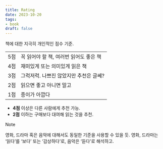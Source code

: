 ```yaml
---
title: Rating
date: 2023-10-20
tags:
- book
draft: false
---
```


책에 대한 지극히 개인적인 점수 기준.

| | |
| --- | --- |
| 5점 | 꼭 읽어야 할 책, 여러번 읽어도 좋은 책 |
| 4점 | 재미있게 또는 의미있게 읽은 책 |
| 3점 | 그럭저럭. 나쁘진 않았지만 추천은 글쎄? |
| 2점 | 읽으면 좋고 아니면 말고 |
| 1점 | 종이가 아깝다 |

- **4점** 이상은 다른 사람에게 추천 가능.
- **2점** 이하는 구매보다 대여해 읽는 것을 추천.


> [!note]
> 영화, 드라마 혹은 음악에 대해서도 동일한 기준을 사용할 수 있을 듯. 영화, 드라마는 ‘읽다’를 ‘보다’ 또는 ‘감상하다’로, 음악은 ‘듣다’로 해석하고.